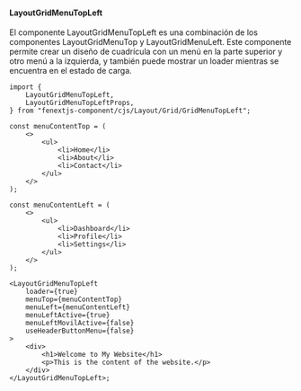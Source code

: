 #### LayoutGridMenuTopLeft

El componente LayoutGridMenuTopLeft es una combinación de los componentes LayoutGridMenuTop y LayoutGridMenuLeft. Este componente permite crear un diseño de cuadrícula con un menú en la parte superior y otro menú a la izquierda, y también puede mostrar un loader mientras se encuentra en el estado de carga.

```tsx
import {
    LayoutGridMenuTopLeft,
    LayoutGridMenuTopLeftProps,
} from "fenextjs-component/cjs/Layout/Grid/GridMenuTopLeft";

const menuContentTop = (
    <>
        <ul>
            <li>Home</li>
            <li>About</li>
            <li>Contact</li>
        </ul>
    </>
);

const menuContentLeft = (
    <>
        <ul>
            <li>Dashboard</li>
            <li>Profile</li>
            <li>Settings</li>
        </ul>
    </>
);

<LayoutGridMenuTopLeft
    loader={true}
    menuTop={menuContentTop}
    menuLeft={menuContentLeft}
    menuLeftActive={true}
    menuLeftMovilActive={false}
    useHeaderButtonMenu={false}
>
    <div>
        <h1>Welcome to My Website</h1>
        <p>This is the content of the website.</p>
    </div>
</LayoutGridMenuTopLeft>;
```
